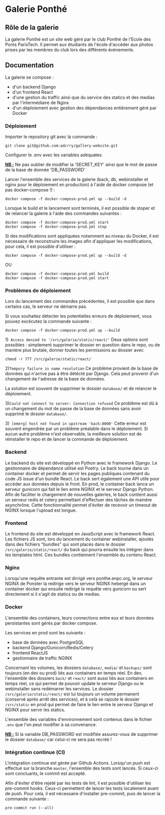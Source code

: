 # Galerie Ponthé

## Rôle de la galerie

La galerie Ponthé est un site web géré par le club Ponthé de l'Ecole des Ponts ParisTech. Il permet aux étudiants de l'école d'accéder aux photos prises par les membres du club lors des différents évènements.

## Documentation

La galerie se compose :
- d'un backend Django
- d'un frontend React
- d'une gestion du traffic ainsi que du service des statics et des medias par l'intermédiaire de Nginx
- d'un déploiement avec gestion des dépendances entièrement géré par Docker

### Déploiement

Importer le repository git avec la commande :
```
git clone git@github.com:adcrry/gallery-website.git
```

Configurer le .env avec les variables adéquates

<ins>**NB :**</ins> Ne pas oublier de modifier la 'SECRET_KEY' ainsi que le mot de passe de la base de donnée 'DB_PASSWORD'

Lancer l'ensemble des services de la galerie (back, db, webinstaller et nginx pour le déploiement en production) à l'aide de docker compose (et  pas docker-compose !) :
```
docker compose -f docker-compose-prod.yml up --build -d
```

Lorsque le build et le lancement sont terminés, il est possible de stoper et de relancer la galerie à l'aide des commandes suivantes :
```
docker compose -f docker-compose-prod.yml start
docker compose -f docker-compose-prod.yml stop
```

Si des modifications sont appliquées notamment au niveau du Docker, il est nécessaire de reconstruire les images afin d'appliquer les modifications, pour cela, il est possible d'utiliser :
```
docker compose -f docker-compose-prod.yml up --build -d
```
OU
```
docker compose -f docker-compose-prod.yml build
docker compose -f docker-compose-prod.yml start
```
### Problèmes de déploiement

Lors du lancement des commandes précédentes, il est possible que dans certains cas, le serveur ne démarre pas.

Si vous souhaitez détecter les potentielles erreurs de déploiement, vous pouvez excécutez la commande suivante :
```
docker compose -f docker-compose-prod.yml up --build
```

1)``` Access denied to '/src/galerie/static/react/'```
Deux options sont possibles : simplement supprimer le dossier en question dans le repo, ou de manière plus brutale, donner toutes les permissions au dossier avec
```
chmod -r 777 /src/galerie/static/react/
```

2)```Tempory failure in name resolution```
Ce problème provient de la base de données qui n'arrive pas à être détécté par Django. Cela peut provenir d'un changement de l'adresse de la base de données.

La solution est souvent de supprimer le dossier ```database/``` et de relancer le déploiement.

3)```Could not connect to server: Connection refused```
Ce problème est dû à un changement du mot de passe de la base de données sans avoir supprimé le dossier ```database/```.

3)``` [emerg] host not found in upstream 'back:8000'```
Cette erreur est souvent engendrée par un problème préalable dans le déploiement. Si aucun autre problème n'est observable, la meilleure solution est de réinstaller le repo et de lancer la commande de déploiement.

### Backend

Le backend du site est développé en Python avec le framework Django. Le gestionnaire de dépendance utilisé est Poetry. Le back tourne dans un container docker et permet de servir les pages publiques contenant du code JS issue d'un bundle React. Le back sert également une API utile pour accéder aux données depuis le front.
En prod, le container back lance un serveur gunicorn qui fait le lien entre NGINX et le serveur Django Python.
Afin de faciliter le chargement de nouvelles galeries, le back contient aussi un serveur redis et celery permettant d'effectuer des tâches de mainère asynchrône. Cette fonctionnalité permet d'éviter de recevoir un timeout de NGINX lorsque l'upload est longue.

### Frontend

Le frontend du site est développé en JavaScript avec le framework React. Les fichiers JS sont, lors du lancement du container webinstaller, ajoutés dans des fichiers "bundles" qui sont placés dans le dossier ```/src/galerie/static/react/``` du back qui pourra ensuite les intégrer dans les templates html. Ces bundles contiennent l'ensemble du contenu React.

### Nginx

Lorsqu'une requête entrante est dirrigé vers ponthe.enpc.org, le serveur NGINX de Ponster la redirige vers le serveur NGINX hebergé dans un container docker qui ensuite redirigé la requête vers gunicorn ou sert directement si il s'agit de statics ou de medias.

### Docker

L'ensemble des containers, leurs connections entre eux et leurs données persistantes sont gérés par docker compose.

Les services en prod sont les suivants :
  - base de données avec PostgreSQL
  - backend Django/Gunicorn/Redis/Celery
  - frontend ReactJS
  - gestionnaire de traffic NGINX

Concernant les volumes, les dossiers ```database/```, ```media/``` et ```backups/``` sont toujours (en dev ou prod) liés aux containers en temps réel. En dev, l'ensemble des dossiers ```back/``` et ```react/``` sont aussi liés aux containers en temps réel, ce qui permet de pouvoir update le serveur Django ou le webinstaller sans redémarrer les services. Le dossier ```/src/galerie/static/react/``` est lui toujours un volume permanent (conservé après arrêt des services), et à celà se rajoute le dossier ```/src/static``` en prod qui permet de faire le lien entre le serveur Django et NGINX pour servir les statics.

L'ensemble des variables d'environnement sont contenus dans le fichier ```.env``` que l'on peut modifier à sa convenance.

<ins>**NB :**</ins> Si la variable DB_PASSWORD est modifiée assurez-vous de supprimer le dossier ```database/``` car celui-ci ne sera pas recréé !

### Intégration continue (CI)

L'intégration continue est gérée par Github Actions. Lorsqu'un push est effectué sur la branche ```master```, l'ensemble des tests sont lancés. Si ceux-ci sont concluants, le commit est accepté.

Afin d'éviter d'être rejeté par les tests de lint, il est possible d'utiliser les pre-commit hooks. Ceux-ci permettent de lancer les tests localement avant de push. Pour cela, il est nécessaire d'installer pre-commit, puis de lancer la commande suivante :
```
pre-commit run (--all)
```
